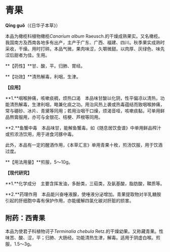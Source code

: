 # 青果

**Qīng guǒ**（《日华子本草》）

本品为橄榄科植物橄榄*Canarium album* Raeusch.的干燥成熟果实。又名橄榄。我国南方及西南各地多有出产，主产于广东、广西、福建、四川。秋季果实成熟时采收，干燥。用时打碎。本品气微，果肉味涩，久嚼微甜。以肉厚、灰绿色、味先涩后甜者为佳。生用。

**【药性】**甘、酸，平。归肺、胃经。

**【功效】**清热解毒，利咽，生津。

**【应用】**

**1.**咽喉肿痛，咳嗽痰稠，烦热口渴　本品味甘酸以化阴，性平偏凉以清热，功能清热解毒，生津利咽，略兼化痰之功。用治风热上袭或热毒蕴结而致咽喉肿痛，常与硼砂、冰片、青黛等同用；若用治咽干口燥，烦渴音哑，咳嗽痰黏，可单用鲜品熬膏服用，亦可与金银花、桔梗、芦根等同用。

**2.**鱼蟹中毒　本品味甘，能解鱼蟹毒。如《随息居饮食谱》中单用鲜品榨汁或煎浓汤饮用，用于进食河豚中毒。

此外，本品有一定的醒酒作用，《本草汇言》单用青果十枚，煎汤饮服，用于饮酒过度。

**【用法用量】**煎服，5～10g。

**【现代研究】**

**1.**化学成分　主要含挥发油，多酚类，三萜类，及氨基酸，脂肪酸，鞣质等。

**2.**药理作用　本品能兴奋唾液腺，使唾液分泌增加。青果提取物对半乳糖胺引起的肝细胞中毒有保护作用，亦能缓解四氯化碳对肝脏的损害。

## 附药：西青果

本品为使君子科植物诃子*Terminalia chebula* Retz.的干燥幼果。又称藏青果。性味苦、酸、涩，平；归肺、大肠经。功能清热生津，解毒。适用于阴虚白喉。煎服，1.5～3g。

